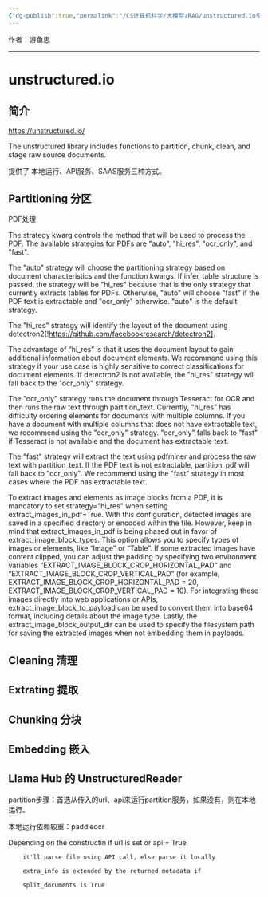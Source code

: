 ```yaml
---
{"dg-publish":true,"permalink":"/CS计算机科学/大模型/RAG/unstructured.io专题/","created":"2024-02-08T17:52:57.823+08:00","updated":"2024-04-24T00:05:56.362+08:00"}
---
```



作者：游鱼思

---
# unstructured.io

## 简介

https://unstructured.io/

The unstructured library includes functions to partition, chunk, clean, and stage raw source documents.

提供了 本地运行、API服务、SAAS服务三种方式。

## Partitioning 分区

PDF处理

The strategy kwarg controls the method that will be used to process the PDF. The available strategies for PDFs are "auto", "hi_res", "ocr_only", and "fast".

The "auto" strategy will choose the partitioning strategy based on document characteristics and the function kwargs. If infer_table_structure is passed, the strategy will be "hi_res" because that is the only strategy that currently extracts tables for PDFs. Otherwise, "auto" will choose "fast" if the PDF text is extractable and "ocr_only" otherwise. "auto" is the default strategy.

The "hi_res" strategy will identify the layout of the document using detectron2[!https://github.com/facebookresearch/detectron2].

The advantage of “hi_res” is that it uses the document layout to gain additional information about document elements. We recommend using this strategy if your use case is highly sensitive to correct classifications for document elements. If detectron2 is not available, the "hi_res" strategy will fall back to the "ocr_only" strategy.

The "ocr_only" strategy runs the document through Tesseract for OCR and then runs the raw text through partition_text. Currently, "hi_res" has difficulty ordering elements for documents with multiple columns. If you have a document with multiple columns that does not have extractable text, we recommend using the "ocr_only" strategy. "ocr_only" falls back to "fast" if Tesseract is not available and the document has extractable text.

The "fast" strategy will extract the text using pdfminer and process the raw text with partition_text. If the PDF text is not extractable, partition_pdf will fall back to "ocr_only". We recommend using the "fast" strategy in most cases where the PDF has extractable text.

To extract images and elements as image blocks from a PDF, it is mandatory to set strategy="hi_res" when setting extract_images_in_pdf=True. With this configuration, detected images are saved in a specified directory or encoded within the file. However, keep in mind that extract_images_in_pdf is being phased out in favor of extract_image_block_types. This option allows you to specify types of images or elements, like “Image” or “Table”. If some extracted images have content clipped, you can adjust the padding by specifying two environment variables “EXTRACT_IMAGE_BLOCK_CROP_HORIZONTAL_PAD” and “EXTRACT_IMAGE_BLOCK_CROP_VERTICAL_PAD” (for example, EXTRACT_IMAGE_BLOCK_CROP_HORIZONTAL_PAD = 20, EXTRACT_IMAGE_BLOCK_CROP_VERTICAL_PAD = 10). For integrating these images directly into web applications or APIs, extract_image_block_to_payload can be used to convert them into base64 format, including details about the image type. Lastly, the extract_image_block_output_dir can be used to specify the filesystem path for saving the extracted images when not embedding them in payloads.

## Cleaning 清理


## Extrating 提取


## Chunking 分块



## Embedding 嵌入


## Llama Hub 的 UnstructuredReader

partition步骤：首选从传入的url、api来运行partition服务，如果没有，则在本地运行。

本地运行依赖较重：paddleocr

Depending on the constructin if url is set or api = True

        it'll parse file using API call, else parse it locally

        extra_info is extended by the returned metadata if 

        split_documents is True
